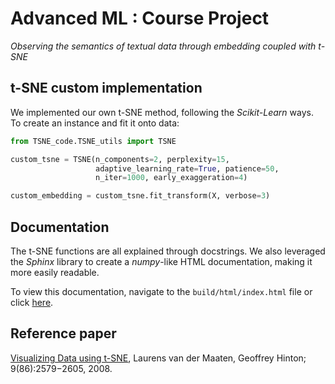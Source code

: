 # Advanced ML : Course Project
_Observing the semantics of textual data through embedding coupled with t-SNE_

## t-SNE custom implementation
We implemented our own t-SNE method, following the _Scikit-Learn_ ways. 
To create an instance and fit it onto data: 
```python
from TSNE_code.TSNE_utils import TSNE

custom_tsne = TSNE(n_components=2, perplexity=15, 
                   adaptive_learning_rate=True, patience=50, 
                   n_iter=1000, early_exaggeration=4)

custom_embedding = custom_tsne.fit_transform(X, verbose=3)
```

## Documentation
The t-SNE functions are all explained through docstrings. We also leveraged the _Sphinx_ library to create a _numpy_-like HTML documentation, making it more easily readable. <br>

To view this documentation, navigate to the `build/html/index.html` file or click [here](build/html/index.html).

## Reference paper

 [Visualizing Data using t-SNE](https://jmlr.org/papers/v9/vandermaaten08a.html),
Laurens van der Maaten, Geoffrey Hinton; 9(86):2579−2605, 2008.
